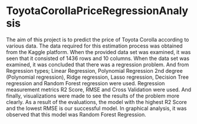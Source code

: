 # ToyotaCorollaPriceRegressionAnalysis
The aim of this project is to predict the price of Toyota Corolla according to various data. The data required for this estimation process was obtained from the Kaggle platform.
When the provided data set was examined, it was seen that it consisted of 1436 rows and 10 columns. When the data set was examined, it was concluded that there was a regression problem. And from Regression types; Linear Regression, Polynomial Regression 2nd degree (Polynomial regression), Ridge regression, Lasso regression, Decision Tree regression and Random Forest regression were used.
Regression measurement metrics R2 Score, RMSE and Cross Validation were used.
   And finally, visualizations were made to see the results of the problem more clearly.
 As a result of the evaluations, the model with the highest R2 Score and the lowest RMSE is our successful model. In graphical analysis, it was observed that this model was Random Forest Regression.
